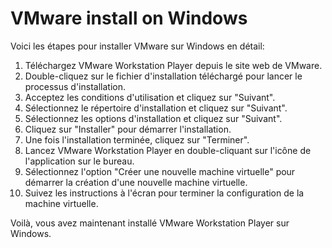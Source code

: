 # VMware install on Windows

Voici les étapes pour installer VMware sur Windows en détail:

1. Téléchargez VMware Workstation Player depuis le site web de VMware.
2. Double-cliquez sur le fichier d'installation téléchargé pour lancer le processus d'installation.
3. Acceptez les conditions d'utilisation et cliquez sur "Suivant".
4. Sélectionnez le répertoire d'installation et cliquez sur "Suivant".
5. Sélectionnez les options d'installation et cliquez sur "Suivant".
6. Cliquez sur "Installer" pour démarrer l'installation.
7. Une fois l'installation terminée, cliquez sur "Terminer".
8. Lancez VMware Workstation Player en double-cliquant sur l'icône de l'application sur le bureau.
9. Sélectionnez l'option "Créer une nouvelle machine virtuelle" pour démarrer la création d'une nouvelle machine virtuelle.
10. Suivez les instructions à l'écran pour terminer la configuration de la machine virtuelle.

Voilà, vous avez maintenant installé VMware Workstation Player sur Windows.
